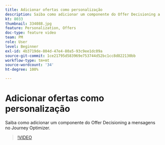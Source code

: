 ```yaml
---
title: Adicionar ofertas como personalização
description: Saiba como adicionar um componente do Offer Decisioning a mensagens no Journey Optimizer.
kt: 8033
thumbnail: 334088.jpg
feature: Personalization, Offers
doc-type: feature video
team: PM
role: User
level: Beginner
exl-id: 4b3719de-804d-47e4-80a5-93c9ee1dc09a
source-git-commit: 1ce21795d583969e753744d52bc1cc8d822130bb
workflow-type: tm+mt
source-wordcount: '34'
ht-degree: 100%

---
```


# Adicionar ofertas como personalização

Saiba como adicionar um componente do Offer Decisioning a mensagens no Journey Optimizer.

>[!VIDEO](https://video.tv.adobe.com/v/334088?quality=12)
